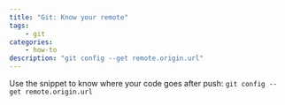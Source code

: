 ```yaml
---
title: "Git: Know your remote" 
tags: 
    - git
categories:
    - how-to
description: "git config --get remote.origin.url"
---
```

Use the snippet to know where your code goes after push: `git config --get remote.origin.url`
